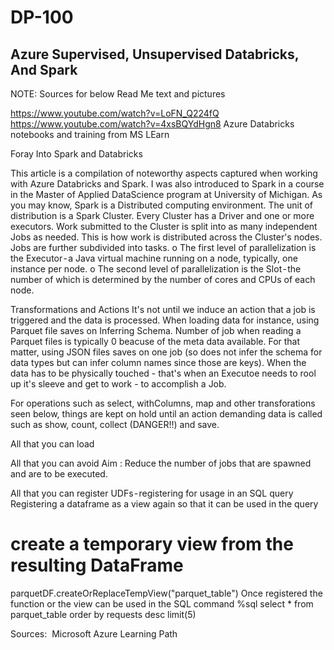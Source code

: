 # DP-100
## Azure Supervised, Unsupervised Databricks, And Spark

NOTE: Sources for below Read Me text and pictures

https://www.youtube.com/watch?v=LoFN_Q224fQ
https://www.youtube.com/watch?v=4xsBQYdHgn8
Azure Databricks notebooks and training from MS LEarn



Foray Into Spark and Databricks 

This article is a compilation of noteworthy aspects captured when working with Azure Databricks and Spark. I was also introduced to Spark in a course in the Master of Applied DataScience program at University of Michigan.
As you may know, Spark is a Distributed computing environment. The unit of distribution is a Spark Cluster. Every Cluster has a Driver and one or more executors. Work submitted to the Cluster is split into as many independent Jobs as needed. This is how work is distributed across the Cluster's nodes. Jobs are further subdivided into tasks.
o The first level of parallelization is the Executor - a Java virtual machine running on a node, typically, one instance per node.
o The second level of parallelization is the Slot - the number of which is determined by the number of cores and CPUs of each node.

Transformations and Actions
It's not until we induce an action that a job is triggered and the data is processed. 
When loading data for instance, using Parquet file saves on Inferring Schema. Number of job when reading a Parquet files is typically 0 beacuse of the meta data available. For that matter, using JSON files saves on one job (so does not infer the schema for data types but can infer column names since those are keys).
When the data has to be physically touched - that's when an Executoe needs to rool up it's sleeve and get to work - to accomplish a Job.

For operations such as select, withColumns, map and other transforations seen below, things are kept on hold until an action demanding data is called such as show, count, collect (DANGER!!) and save.







All that you can load

All that you can avoid
Aim : Reduce the number of jobs that are spawned and are to be executed.

All that you can register
UDFs - registering for usage in an SQL query
Registering a dataframe as a view again so that it can be used in the query
# create a temporary view from the resulting DataFrame
parquetDF.createOrReplaceTempView("parquet_table")
Once registered the function or the view can be used in the SQL command
%sql
select * from parquet_table order by requests desc limit(5)

Sources: 
Microsoft Azure Learning Path
